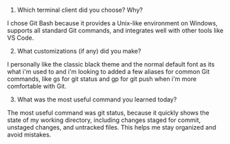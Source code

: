 1. Which terminal client did you choose? Why?

I chose Git Bash because it provides a Unix-like environment on Windows, supports all standard Git commands, and integrates well with other tools like VS Code.

2. What customizations (if any) did you make?

I personally like the classic black theme and the normal default font as its what i'm used to and i'm looking to added a few aliases for common Git commands, like gs for git status and gp for git push when i'm more comfortable with Git.

3. What was the most useful command you learned today?

The most useful command was git status, because it quickly shows the state of my working directory, including changes staged for commit, unstaged changes, and untracked files. This helps me stay organized and avoid mistakes.

